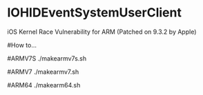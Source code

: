 # IOHIDEventSystemUserClient
iOS Kernel Race Vulnerability for ARM (Patched on 9.3.2 by Apple)

#How to...

#ARMV7S
./makearmv7s.sh

#ARMV7
./makearmv7.sh

#ARM64
./makearm64.sh
